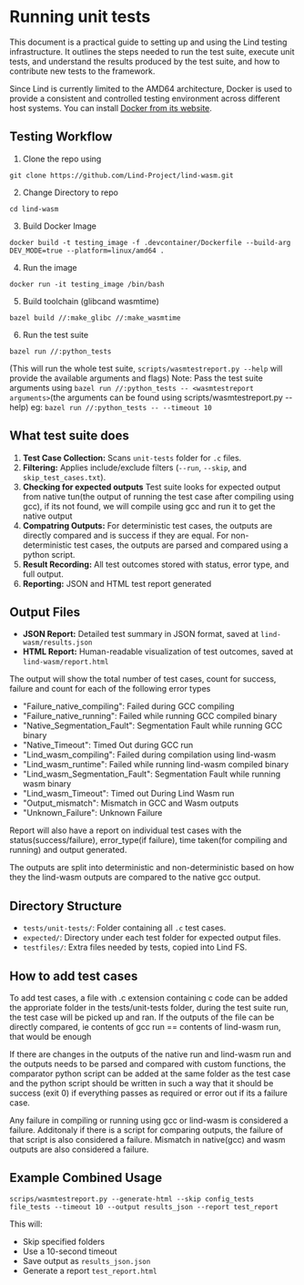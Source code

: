 # Running unit tests
This document is a practical guide to setting up and using the Lind testing infrastructure. It outlines the steps needed to run the test suite, execute unit tests, and understand the results produced by the test suite, and how to contribute new tests to the framework.

Since Lind is currently limited to the AMD64 architecture, Docker is used to provide a consistent and controlled testing environment across different host systems. You can install [Docker from its website](https://docs.docker.com/engine/install/).

## Testing Workflow

1. Clone the repo using 
```
git clone https://github.com/Lind-Project/lind-wasm.git
```
2. Change Directory to repo 
```
cd lind-wasm
```
3. Build Docker Image 
```
docker build -t testing_image -f .devcontainer/Dockerfile --build-arg DEV_MODE=true --platform=linux/amd64 .
```
4. Run the image 
```
docker run -it testing_image /bin/bash
```
5. Build toolchain (glibcand wasmtime)
```
bazel build //:make_glibc //:make_wasmtime
```
6. Run the test suite 
```
bazel run //:python_tests
```
(This will run the whole test suite, `scripts/wasmtestreport.py --help` will provide the available arguments and flags)
Note: Pass the test suite arguments using `bazel run //:python_tests -- <wasmtestreport arguments>`(the arguments can be found using scripts/wasmtestreport.py --help) eg: `bazel run //:python_tests -- --timeout 10`



## What test suite does
1. **Test Case Collection:** Scans `unit-tests` folder for `.c` files.
2. **Filtering:** Applies include/exclude filters (`--run`, `--skip`, and `skip_test_cases.txt`).
3. **Checking for expected outputs** Test suite looks for expected output from native tun(the output of running the test case after compiling using gcc), if its not found, we will compile using gcc and run it to get the native output
3. **Compatring Outputs:** For deterministic test cases, the outputs are directly compared and is success if they are equal. For non-deterministic test cases, the outputs are parsed and compared using a python script.
4. **Result Recording:** All test outcomes stored with status, error type, and full output.
5. **Reporting:** JSON and HTML test report generated


## Output Files
- **JSON Report:** Detailed test summary in JSON format, saved at `lind-wasm/results.json`
- **HTML Report:** Human-readable visualization of test outcomes, saved at `lind-wasm/report.html`

The output will show the total number of test cases, count for success, failure and count for each of the following error types

- "Failure_native_compiling": Failed during GCC compiling
- "Failure_native_running": Failed while running GCC compiled binary
- "Native_Segmentation_Fault": Segmentation Fault while running GCC binary
- "Native_Timeout": Timed Out during GCC run
- "Lind_wasm_compiling": Failed during compilation using lind-wasm
- "Lind_wasm_runtime": Failed while running lind-wasm compiled binary
- "Lind_wasm_Segmentation_Fault": Segmentation Fault while running wasm binary
- "Lind_wasm_Timeout": Timed out During Lind Wasm run
- "Output_mismatch": Mismatch in GCC and Wasm outputs
- "Unknown_Failure": Unknown Failure

Report will also have a report on individual test cases with the status(success/failure), error_type(if failure), time taken(for compiling and running) and output generated.

The outputs are split into deterministic and non-deterministic based on how they the lind-wasm outputs are compared to the native gcc output. 


## Directory Structure

- `tests/unit-tests/`: Folder containing all `.c` test cases.
- `expected/`: Directory under each test folder for expected output files.
- `testfiles/`: Extra files needed by tests, copied into Lind FS.

## How to add test cases
To add test cases, a file with .c extension containing c code can be added the approriate folder in the tests/unit-tests folder, during the test suite run, the test case will be picked up and ran. If the outputs of the file can be directly compared, ie contents of gcc run == contents of lind-wasm run, that would be enough

If there are changes in the outputs of the native run and lind-wasm run and the outputs needs to be parsed and compared with custom functions, the comparator python script can be added at the same folder as the test case and the python script should be written in such a way that it should be success (exit 0) if everything passes as required or error out if its a failure case.

Any failure in compiling or running using gcc or lind-wasm is considered a failure. Additonaly if there is a script for comparing outputs, the failure of that script is also considered a failure. Mismatch in native(gcc) and wasm outputs are also considered a failure.


## Example Combined Usage

```
scrips/wasmtestreport.py --generate-html --skip config_tests file_tests --timeout 10 --output results_json --report test_report
```

This will:
- Skip specified folders
- Use a 10-second timeout
- Save output as `results_json.json`
- Generate a report `test_report.html`

